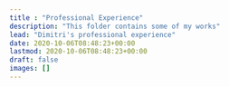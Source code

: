 ```yaml
---
title : "Professional Experience"
description: "This folder contains some of my works"
lead: "Dimitri's professional experience"
date: 2020-10-06T08:48:23+00:00
lastmod: 2020-10-06T08:48:23+00:00
draft: false
images: []
---
```

